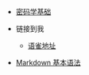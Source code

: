 <!-- _navbar.md -->

* [密码学基础](/#/cryptography.md)
  
* 链接到我
  * [语雀地址](https://www.yuque.com/it_caizer)
  
* [Markdown 基本语法](https://markdown.com.cn/basic-syntax/)

